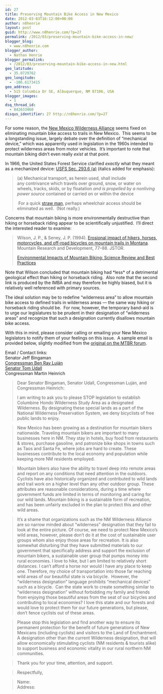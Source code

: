 ```yaml
---
id: 27
title: Preserving Mountain Bike Access in New Mexico
date: 2012-03-03T16:12:00+00:00
author: n8henrie
layout: post
guid: http://www.n8henrie.com/?p=27
permalink: /2012/03/preserving-mountain-bike-access-in-new/
blogger_blog:
  - www.n8henrie.com
blogger_author:
  - Nathan Henrie
blogger_permalink:
  - /2012/03/preserving-mountain-bike-access-in-new.html
geo_latitude:
  - 35.0729762
geo_longitude:
  - -106.6173415
geo_address:
  - 515 Columbia Dr SE, Albuquerque, NM 87106, USA
blogger_images:
  - 1
dsq_thread_id:
  - 842633460
disqus_identifier: 27 http://n8henrie.com/?p=27
---
```

For some reason, the <a href="http://www.nmwild.org/" target="_blank">New Mexico Wilderness Alliance</a> seems fixed on eliminating mountain bike access to trails in New Mexico.  This seems to be a longstanding issue, largely debate over the definition of “mechanical device,” which was apparently used in legislation in the 1960s intended to protect wilderness areas from motor vehicles.  It’s important to note that mountain biking didn’t even really _exist_ at that point.

In 1966, the United States Forest Service clarified _exactly_ what they meant as a mechanized device: <a href="http://www.wilderness.net/nwps/documents/fs/fs_wilderness_regulations.pdf" target="_blank">USFS Sec. 293.6 (a)</a> (italics added for emphasis):
  


> (a) Mechanical transport, as herein used, shall include any contrivance which travels over ground, snow, or water on wheels, tracks, skids, or by floatation _and is propelled by a nonliving power source_ contained or carried on or within the device</p>
 For a quick <a href="http://www.nizkor.org/features/fallacies/straw-man.html" target="_blank">straw man</a>, perhaps wheelchair access should be eliminated as well.  (Not really.)

Concerns that mountain biking is more environmentally destructive than hiking or horseback riding appear to be scientifically unjustified.  I’ll direct the interested reader to examine:
  


> Wilson, J. P., & Seney, J. P. (1994). <a href="http://www.uvm.edu/~snrvtdc/trails/erosionalimpactofhikers.pdf" target="_blank">Erosional impact of hikers, horses, motorcycles, and off-road bicycles on mountain trails in Montana</a>. Mountain Research and Development, 77–88. JSTOR. </p>
> <a href="http://www.imba.com/resources/research/trail-science/environmental-impacts-mountain-biking-science-review-and-best-practices" target="_blank">Environmental Impacts of Mountain Biking: Science Review and Best Practices</a>

Note that Wilson concluded that mountain biking had \*less\* of a detrimental geological effect than hiking or horseback riding.  Also note that the second link is produced by the IMBA and may therefore be highly biased, but it is relatively well referenced with primary sources.

The ideal solution may be to redefine “wilderness area” to allow mountain bike access to defined trails in wilderness areas — the same way hiking or horseback riding should be.  For now, however, the temporary band-aid is to urge our legislatures to be prudent in their designation of “wilderness areas” and recognize that such a designation currently disallows mountain bike access.

With this in mind, please consider calling or emailing your New Mexico legislators to notify them of your feelings on this issue.  A sample email is provided below, slightly modified from the <a href="http://forums.mtbr.com/new-mexico/columbine-hondo-permanent-trail-closures-moving-forward-771968.html" target="_blank">original on the MTBR forum</a>.

Email / Contact links:  
Senator Jeff Bingaman  
<a href="https://forms.house.gov/lujan/webforms/issue_subscribe.htm" target="_blank" class="broken_link">Congressman Ben Ray Luján</a>  
<a href="http://www.tomudall.senate.gov/?p=contact" target="_blank">Senator Tom Udall</a>  
Congressman Martin Heinrich

> Dear Senator Bingaman, Senator Udall, Congressman Luján, and Congressman Heinrich: </p>
> I am writing to ask you to please STOP legislation to establish Columbine Hondo Wilderness Study Area as a designated Wilderness. By designating these special lands as a part of the National Wilderness Preservation System, we deny bicyclists of free public lands to enjoy. 

> New Mexico has been growing as a destination for mountain bikers nationwide. Traveling mountain bikers are important to many businesses here in NM. They stay in hotels, buy food from restaurants & stores, purchase gasoline, and patronize bike shops in towns such as Taos and Santa Fe, where jobs are hard to create. These businesses contribute to the local economy and population while keeping more NM residents employed. 

> Mountain bikers also have the ability to travel deep into remote areas and report on any conditions that need attention in the outdoors. Cyclists have also historically organized and contributed to wild lands and trail work on a higher level than any other outdoor group. These attributes are reasonable considerations, during a time where government funds are limited in terms of monitoring and caring for our wild lands. Mountain biking is a sustainable form of recreation, and has been unfairly excluded in the plan to protect this and other wild areas. 

> It’s a shame that organizations such as the NM Wilderness Alliance are so narrow minded about “wilderness” designation that they fail to look at the entire picture. Of course, we need to protect New Mexico’s wild areas, however, please don’t do it at the cost of sustainable user groups whom also enjoy those areas for recreation. It is also somewhat disturbing that they have submitted materials to our government that specifically address and support the exclusion of mountain bikers, a sustainable user group that pumps money into rural economies. I love to hike, but I am limited to relatively short distances. I can’t afford a horse nor would I have any place to keep one. Therefore, my choice of transportation into those far reaching wild areas of our beautiful state is via bicycle.  However, the “wilderness designation” language prohibits “mechanical devices” such as a bicycle.  Can the state work to create something similar to “wilderness designation” without forbidding my family and friends from enjoying those beautiful areas from the seat of our bicycles and contributing to local economies? I love this state and our forests and would love to protect them for our future generations, but please, don’t fence cyclists out of these areas. 

> Please stop this legislation and find another way to ensure its permanent protection for the benefit of future generations of New Mexicans (including cyclists) and visitors to the Land of Enchantment. A designation other than the current Wilderness designation, that will allow economically stimulating cyclists (NM residents & tourists alike) to support business and economic vitality in our rural northern NM communities. 

> Thank you for your time, attention, and support. 

> Respectfully, 

> Name:  
> Address:

<div>
</div>